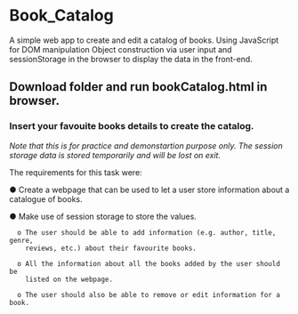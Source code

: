 # Book_Catalog
A simple web app to create and edit a catalog of books. Using JavaScript for DOM manipulation Object construction via user input and sessionStorage in the browser to display the data in the front-end.

## Download folder and run bookCatalog.html in browser.
### Insert your favouite books details to create the catalog.

_Note that this is for practice and demonstartion purpose only. 
The session storage data is stored temporarily and will be lost on exit._

The requirements for this task were:

  ● Create a webpage that can be used to let a user store information about a catalogue of books.
  
  ● Make use of session storage to store the values.
  
      o The user should be able to add information (e.g. author, title, genre,
        reviews, etc.) about their favourite books.
        
      o All the information about all the books added by the user should be
        listed on the webpage.
        
      o The user should also be able to remove or edit information for a book.
